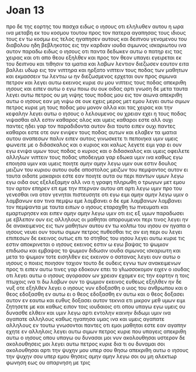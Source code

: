 # Joan 13
προ δε της εορτης του πασχα ειδως ο ιησους οτι εληλυθεν αυτου η ωρα ινα μεταβη εκ του κοσμου τουτου προς τον πατερα αγαπησας τους ιδιους τους εν τω κοσμω εις τελος ηγαπησεν αυτους
και δειπνου γενομενου του διαβολου ηδη βεβληκοτος εις την καρδιαν ιουδα σιμωνος ισκαριωτου ινα αυτον παραδω
ειδως ο ιησους οτι παντα δεδωκεν αυτω ο πατηρ εις τας χειρας και οτι απο θεου εξηλθεν και προς τον θεον υπαγει
εγειρεται εκ του δειπνου και τιθησιν τα ιματια και λαβων λεντιον διεζωσεν εαυτον
ειτα βαλλει υδωρ εις τον νιπτηρα και ηρξατο νιπτειν τους ποδας των μαθητων και εκμασσειν τω λεντιω ω ην διεζωσμενος
ερχεται ουν προς σιμωνα πετρον και λεγει αυτω εκεινος κυριε συ μου νιπτεις τους ποδας
απεκριθη ιησους και ειπεν αυτω ο εγω ποιω συ ουκ οιδας αρτι γνωση δε μετα ταυτα
λεγει αυτω πετρος ου μη νιψης τους ποδας μου εις τον αιωνα απεκριθη αυτω ο ιησους εαν μη νιψω σε ουκ εχεις μερος μετ εμου
λεγει αυτω σιμων πετρος κυριε μη τους ποδας μου μονον αλλα και τας χειρας και την κεφαλην
λεγει αυτω ο ιησους ο λελουμενος ου χρειαν εχει η τους ποδας νιψασθαι αλλ εστιν καθαρος ολος και υμεις καθαροι εστε αλλ ουχι παντες
ηδει γαρ τον παραδιδοντα αυτον δια τουτο ειπεν ουχι παντες καθαροι εστε
οτε ουν ενιψεν τους ποδας αυτων και ελαβεν τα ιματια αυτου αναπεσων παλιν ειπεν αυτοις γινωσκετε τι πεποιηκα υμιν
υμεις φωνειτε με ο διδασκαλος και ο κυριος και καλως λεγετε ειμι γαρ
ει ουν εγω ενιψα υμων τους ποδας ο κυριος και ο διδασκαλος και υμεις οφειλετε αλληλων νιπτειν τους ποδας
υποδειγμα γαρ εδωκα υμιν ινα καθως εγω εποιησα υμιν και υμεις ποιητε
αμην αμην λεγω υμιν ουκ εστιν δουλος μειζων του κυριου αυτου ουδε αποστολος μειζων του πεμψαντος αυτον
ει ταυτα οιδατε μακαριοι εστε εαν ποιητε αυτα
ου περι παντων υμων λεγω εγω οιδα ους εξελεξαμην αλλ ινα η γραφη πληρωθη ο τρωγων μετ εμου τον αρτον επηρεν επ εμε την πτερναν αυτου
απ αρτι λεγω υμιν προ του γενεσθαι ινα οταν γενηται πιστευσητε οτι εγω ειμι
αμην αμην λεγω υμιν ο λαμβανων εαν τινα πεμψω εμε λαμβανει ο δε εμε λαμβανων λαμβανει τον πεμψαντα με
ταυτα ειπων ο ιησους εταραχθη τω πνευματι και εμαρτυρησεν και ειπεν αμην αμην λεγω υμιν οτι εις εξ υμων παραδωσει με
εβλεπον ουν εις αλληλους οι μαθηται απορουμενοι περι τινος λεγει
ην δε ανακειμενος εις των μαθητων αυτου εν τω κολπω του ιησου ον ηγαπα ο ιησους
νευει ουν τουτω σιμων πετρος πυθεσθαι τις αν ειη περι ου λεγει
επιπεσων δε εκεινος ουτως επι το στηθος του ιησου λεγει αυτω κυριε τις εστιν
αποκρινεται ο ιησους εκεινος εστιν ω εγω βαψας το ψωμιον επιδωσω και εμβαψας το ψωμιον διδωσιν ιουδα σιμωνος ισκαριωτη
και μετα το ψωμιον τοτε εισηλθεν εις εκεινον ο σατανας λεγει ουν αυτω ο ιησους ο ποιεις ποιησον ταχιον
τουτο δε ουδεις εγνω των ανακειμενων προς τι ειπεν αυτω
τινες γαρ εδοκουν επει το γλωσσοκομον ειχεν ο ιουδας οτι λεγει αυτω ο ιησους αγορασον ων χρειαν εχομεν εις την εορτην η τοις πτωχοις ινα τι δω
λαβων ουν το ψωμιον εκεινος ευθεως εξηλθεν ην δε νυξ
οτε εξηλθεν λεγει ο ιησους νυν εδοξασθη ο υιος του ανθρωπου και ο θεος εδοξασθη εν αυτω
ει ο θεος εδοξασθη εν αυτω και ο θεος δοξασει αυτον εν εαυτω και ευθυς δοξασει αυτον
τεκνια ετι μικρον μεθ υμων ειμι ζητησετε με και καθως ειπον τοις ιουδαιοις οτι οπου υπαγω εγω υμεις ου δυνασθε ελθειν και υμιν λεγω αρτι
εντολην καινην διδωμι υμιν ινα αγαπατε αλληλους καθως ηγαπησα υμας ινα και υμεις αγαπατε αλληλους
εν τουτω γνωσονται παντες οτι εμοι μαθηται εστε εαν αγαπην εχητε εν αλληλοις
λεγει αυτω σιμων πετρος κυριε που υπαγεις απεκριθη αυτω ο ιησους οπου υπαγω ου δυνασαι μοι νυν ακολουθησαι υστερον δε ακολουθησεις μοι
λεγει αυτω πετρος κυριε δια τι ου δυναμαι σοι ακολουθησαι αρτι την ψυχην μου υπερ σου θησω
απεκριθη αυτω ο ιησους την ψυχην σου υπερ εμου θησεις αμην αμην λεγω σοι ου μη αλεκτωρ φωνηση εως ου απαρνηση με τρις
